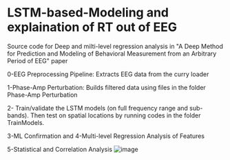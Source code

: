 # LSTM-based-Modeling and explaination of RT out of EEG

Source code for Deep and milti-level regression analysis in "A Deep Method for Prediction and Modeling of Behavioral Measurement from an Arbitrary Period of EEG" paper

0-EEG Preprocessing Pipeline: Extracts EEG data from the curry loader

1-Phase-Amp Perturbation: Builds filtered data using files in the folder Phase-Amp Perturbation

2- Train/validate the LSTM models (on full frequency range and sub-bands). Then test on spatial locations by running codes in the folder TrainModels. 

3-ML Confirmation and 4-Multi-level Regression Analysis of Features 

5-Statistical and Correlation Analysis
![image](https://user-images.githubusercontent.com/16546644/121608362-a44c2400-ca06-11eb-92db-b0c9479a0323.png)
